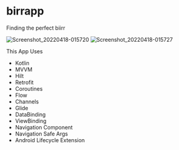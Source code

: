 # birrapp
Finding the perfect biirr

![Screenshot_20220418-015720](https://user-images.githubusercontent.com/5040186/163737705-0501e203-87af-4b63-b0b0-531935ce2d40.png)
![Screenshot_20220418-015727](https://user-images.githubusercontent.com/5040186/163737707-356fd38d-4ab7-44c0-9c89-5ac91aaf48ac.png)


This App Uses
* Kotlin
* MVVM
* Hilt
* Retrofit
* Coroutines
* Flow
* Channels
* Glide
* DataBinding
* ViewBinding
* Navigation Component
* Navigation Safe Args
* Android Lifecycle Extension
